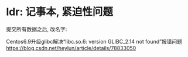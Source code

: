 # ldr: 记事本, 紧迫性问题
提交所有数据之后, 改名字:  


Centos6.9升级glibc解决“libc.so.6: version GLIBC_2.14 not found”报错问题
https://blog.csdn.net/heylun/article/details/78833050
